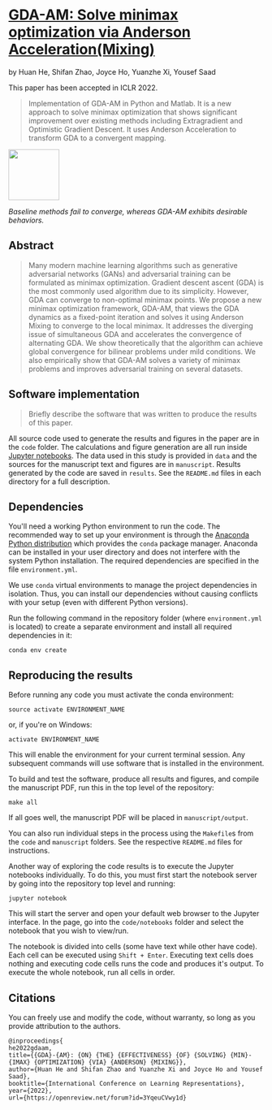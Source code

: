 # [GDA-AM: Solve minimax optimization via Anderson Acceleration(Mixing)](https://openreview.net/forum?id=3YqeuCVwy1d)

by
Huan He, 
Shifan Zhao,
Joyce Ho,
Yuanzhe Xi,
Yousef Saad

This paper has been accepted in ICLR 2022.
> Implementation of GDA-AM in Python and Matlab. It is a new approach to solve minimax optimization that shows significant improvement over existing methods including Extragradient and Optimistic Gradient Descent. It uses Anderson Acceleration to transform GDA to a convergent mapping. 

<img src="1dpatha.png" width="100" height="100">

*Baseline methods fail to converge, whereas GDA-AM exhibits desirable behaviors.*


## Abstract

> Many modern machine learning algorithms such as generative adversarial networks (GANs) and adversarial training can be formulated as minimax optimization. Gradient descent ascent (GDA) is the most commonly used algorithm due to its simplicity. However, GDA can converge to non-optimal minimax points. We propose a new minimax optimization framework, GDA-AM, that views the GDA dynamics as a fixed-point iteration and solves it using Anderson Mixing to converge to the local minimax. It addresses the diverging issue of simultaneous GDA and accelerates the convergence of alternating GDA. We show theoretically that the algorithm can achieve global convergence for bilinear problems under mild conditions. We also empirically show that GDA-AM solves a variety of minimax problems and improves adversarial training on several datasets. 


## Software implementation

> Briefly describe the software that was written to produce the results of this
> paper.

All source code used to generate the results and figures in the paper are in
the `code` folder.
The calculations and figure generation are all run inside
[Jupyter notebooks](http://jupyter.org/).
The data used in this study is provided in `data` and the sources for the
manuscript text and figures are in `manuscript`.
Results generated by the code are saved in `results`.
See the `README.md` files in each directory for a full description.




## Dependencies

You'll need a working Python environment to run the code.
The recommended way to set up your environment is through the
[Anaconda Python distribution](https://www.anaconda.com/download/) which
provides the `conda` package manager.
Anaconda can be installed in your user directory and does not interfere with
the system Python installation.
The required dependencies are specified in the file `environment.yml`.

We use `conda` virtual environments to manage the project dependencies in
isolation.
Thus, you can install our dependencies without causing conflicts with your
setup (even with different Python versions).

Run the following command in the repository folder (where `environment.yml`
is located) to create a separate environment and install all required
dependencies in it:

    conda env create


## Reproducing the results

Before running any code you must activate the conda environment:

    source activate ENVIRONMENT_NAME

or, if you're on Windows:

    activate ENVIRONMENT_NAME

This will enable the environment for your current terminal session.
Any subsequent commands will use software that is installed in the environment.

To build and test the software, produce all results and figures, and compile
the manuscript PDF, run this in the top level of the repository:

    make all

If all goes well, the manuscript PDF will be placed in `manuscript/output`.

You can also run individual steps in the process using the `Makefile`s from the
`code` and `manuscript` folders. See the respective `README.md` files for
instructions.

Another way of exploring the code results is to execute the Jupyter notebooks
individually.
To do this, you must first start the notebook server by going into the
repository top level and running:

    jupyter notebook

This will start the server and open your default web browser to the Jupyter
interface. In the page, go into the `code/notebooks` folder and select the
notebook that you wish to view/run.

The notebook is divided into cells (some have text while other have code).
Each cell can be executed using `Shift + Enter`.
Executing text cells does nothing and executing code cells runs the code
and produces it's output.
To execute the whole notebook, run all cells in order.


## Citations

You can freely use and modify the code, without warranty, so long as you provide attribution
to the authors.
```
@inproceedings{
he2022gdaam,
title={{GDA}-{AM}: {ON} {THE} {EFFECTIVENESS} {OF} {SOLVING} {MIN}-{IMAX} {OPTIMIZATION} {VIA} {ANDERSON} {MIXING}},
author={Huan He and Shifan Zhao and Yuanzhe Xi and Joyce Ho and Yousef Saad},
booktitle={International Conference on Learning Representations},
year={2022},
url={https://openreview.net/forum?id=3YqeuCVwy1d}
```
